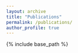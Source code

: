 ```yaml
---
layout: archive
title: "Publications"
permalink: /publications/
author_profile: true
---
```

{% include base_path %}

<script type="text/javascript">
 var arxiv_authorid = "paya_c_1";
</script>
<script type="text/javascript" src="https://arxiv.org/js/myarticles.js">
## Preprints
<div id="arxivfeed"></div>


{% for post in site.publications reversed %}
  {% include archive-single.html %}
{% endfor %}

## Other publications

{% for post in site.other reversed %}
  {% include archive-single.html %}
{% endfor %}
